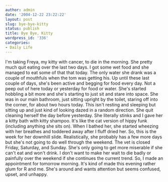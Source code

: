 ```yaml
---
author: admin
date: '2004-12-22 23:22:22'
layout: post
slug: bye-bye-kitty
status: publish
title: Bye Bye, Kitty
wordpress_id: '336'
categories:
- Daily Life
---
```


I'm taking Freya, my kitty with cancer, to die in the morning. She
pretty much quit eating over the last two days. I got some wet food and
she managed to eat some of that that today. The only water she drank was
a couple of mouthfuls when the tom was getting his. Up until these last
couple of days, she's been active and begging for food every day. Not a
peep out of here today or yesterday for food or water. She's started
hobbling a bit more and she's starting to just sit and stare into space.
She was in our main bathroom, just sitting upright by the toilet,
staring off into the corner, for about two hours today. This isn't
resting and sleeping but sitting up and just kind of looking dazed in a
random direction. She quit cleaning herself the day before yesterday.
She literally stinks and I gave her a kitty bath with kitty shampoo.
It's like the cat version of hippy funk (including anything she sits
on). When I bathed her, she started wheezing with her breathes and
toddered away after I fluff dried her. So, this is the week for her
downhill slide. Realistically, she probably has a few more days but
she's not going to do well through the weekend. The vet is closed
Friday, Saturday, and Sunday. She's only going to get more miserable if
she can't eat and won't drink. I don't want to make her wait to die
badly or painfully over the weekend if she continues the current trend.
So, I made an appointment for tomorrow morning. It's kind of made this
evening rather glum for R and me. She's around and wants attention but
seems confused, upset, and unhappy.
